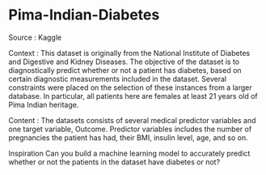 # Pima-Indian-Diabetes
Source : Kaggle

Context : 
This dataset is originally from the National Institute of Diabetes and Digestive and Kidney Diseases. 
The objective of the dataset is to diagnostically predict whether or not a patient has diabetes, 
based on certain diagnostic measurements included in the dataset. 
Several constraints were placed on the selection of these instances from a larger database.
In particular, all patients here are females at least 21 years old of Pima Indian heritage.

Content : 
The datasets consists of several medical predictor variables and one target variable, Outcome. 
Predictor variables includes the number of pregnancies the patient has had, their BMI, insulin level, age, and so on.

Inspiration
Can you build a machine learning model to accurately predict whether or not the patients in the dataset have diabetes or not?
